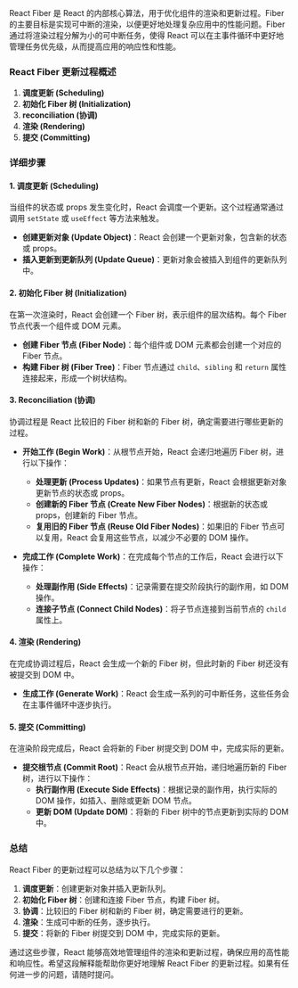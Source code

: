 React Fiber 是 React 的内部核心算法，用于优化组件的渲染和更新过程。Fiber 的主要目标是实现可中断的渲染，以便更好地处理复杂应用中的性能问题。Fiber 通过将渲染过程分解为小的可中断任务，使得 React 可以在主事件循环中更好地管理任务优先级，从而提高应用的响应性和性能。

### React Fiber 更新过程概述

1. **调度更新 (Scheduling)**
2. **初始化 Fiber 树 (Initialization)**
3. **reconciliation (协调)**
4. **渲染 (Rendering)**
5. **提交 (Committing)**

### 详细步骤

#### 1. 调度更新 (Scheduling)

当组件的状态或 props 发生变化时，React 会调度一个更新。这个过程通常通过调用 `setState` 或 `useEffect` 等方法来触发。

- **创建更新对象 (Update Object)**：React 会创建一个更新对象，包含新的状态或 props。
- **插入更新到更新队列 (Update Queue)**：更新对象会被插入到组件的更新队列中。

#### 2. 初始化 Fiber 树 (Initialization)

在第一次渲染时，React 会创建一个 Fiber 树，表示组件的层次结构。每个 Fiber 节点代表一个组件或 DOM 元素。

- **创建 Fiber 节点 (Fiber Node)**：每个组件或 DOM 元素都会创建一个对应的 Fiber 节点。
- **构建 Fiber 树 (Fiber Tree)**：Fiber 节点通过 `child`、`sibling` 和 `return` 属性连接起来，形成一个树状结构。

#### 3. Reconciliation (协调)

协调过程是 React 比较旧的 Fiber 树和新的 Fiber 树，确定需要进行哪些更新的过程。

- **开始工作 (Begin Work)**：从根节点开始，React 会递归地遍历 Fiber 树，进行以下操作：
  - **处理更新 (Process Updates)**：如果节点有更新，React 会根据更新对象更新节点的状态或 props。
  - **创建新的 Fiber 节点 (Create New Fiber Nodes)**：根据新的状态或 props，创建新的 Fiber 节点。
  - **复用旧的 Fiber 节点 (Reuse Old Fiber Nodes)**：如果旧的 Fiber 节点可以复用，React 会复用这些节点，以减少不必要的 DOM 操作。

- **完成工作 (Complete Work)**：在完成每个节点的工作后，React 会进行以下操作：
  - **处理副作用 (Side Effects)**：记录需要在提交阶段执行的副作用，如 DOM 操作。
  - **连接子节点 (Connect Child Nodes)**：将子节点连接到当前节点的 `child` 属性上。

#### 4. 渲染 (Rendering)

在完成协调过程后，React 会生成一个新的 Fiber 树，但此时新的 Fiber 树还没有被提交到 DOM 中。

- **生成工作 (Generate Work)**：React 会生成一系列的可中断任务，这些任务会在主事件循环中逐步执行。

#### 5. 提交 (Committing)

在渲染阶段完成后，React 会将新的 Fiber 树提交到 DOM 中，完成实际的更新。

- **提交根节点 (Commit Root)**：React 会从根节点开始，递归地遍历新的 Fiber 树，进行以下操作：
  - **执行副作用 (Execute Side Effects)**：根据记录的副作用，执行实际的 DOM 操作，如插入、删除或更新 DOM 节点。
  - **更新 DOM (Update DOM)**：将新的 Fiber 树中的节点更新到实际的 DOM 中。

### 总结

React Fiber 的更新过程可以总结为以下几个步骤：

1. **调度更新**：创建更新对象并插入更新队列。
2. **初始化 Fiber 树**：创建和连接 Fiber 节点，构建 Fiber 树。
3. **协调**：比较旧的 Fiber 树和新的 Fiber 树，确定需要进行的更新。
4. **渲染**：生成可中断的任务，逐步执行。
5. **提交**：将新的 Fiber 树提交到 DOM 中，完成实际的更新。

通过这些步骤，React 能够高效地管理组件的渲染和更新过程，确保应用的高性能和响应性。希望这段解释能帮助你更好地理解 React Fiber 的更新过程。如果有任何进一步的问题，请随时提问。
